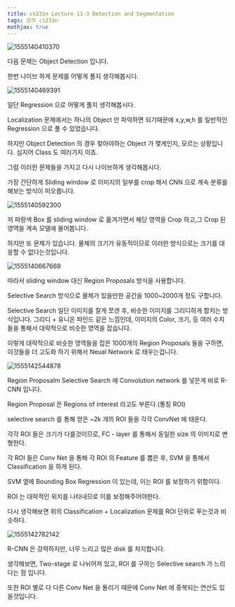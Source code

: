 ```yaml
---
title: cs231n Lecture 11-3 Detection and Segmentation
tags: 강의 cs231n
mathjax: true
---
```





![1555140410370](https://strutive07.github.io/assets/images/til_images/images/1555140410370.png)

다음 문제는 Object Detection 입니다.

한번 나이브 하게 문제를 어떻게 풀지 생각해봅시다.

![1555140469391](https://strutive07.github.io/assets/images/til_images/images/1555140469391.png)

일단 Regression 으로 어떻게 풀지 생각해봅시다. 

Localization 문제에서는 하나의 Object 만 파악하면 되기때문에 x,y,w,h 를 일반적인 Regression 으로 풀 수 있었습니다.

하지만 Object Detection 의 경우 찾아야하는 Object 가 몇게인지, 모르는 상황입니다. 심지어 Class 도 여러가지 이죠.

그럼 이러한 문제들을 가지고 다시 나이브하게 생각해봅시다.

가장 간단하게 Sliding window 로 이미지의 일부를 crop 해서 CNN 으로 계속 분류를 해보는 방식이 떠오릅니다.

![1555140592300](https://strutive07.github.io/assets/images/til_images/images/1555140592300.png)

저 파랑색 Box 를 sliding window 로 옮겨가면서 해당 영역을 Crop 하고,그 Crop 된 영역을 계속 모델에 물어봅니다.

하지만 또 문제가 있습니다. 물체의 크기가 유동적이므로 이러한 방식으로는 크기를 대응할 수 없다는것입니다.

![1555140667669](https://strutive07.github.io/assets/images/til_images/images/1555140667669.png)

따라서 sliding window 대신 Region Proposals 방식을 사용합니다.

Selective Search 방식으로 물체가 있을만한 공간을 1000~2000개 정도 구합니다.

Selective Search 일단 이미지를 잘게 쪼갠 후, 비슷한 이미지를 그리디하게 합치는 방식입니다. 그리디 + 유니온 파인드 같은 느낌인데, 이미지의 Color, 크기, 등 여러 수치들을 통해서 대략적으로 비슷한 영역을 잡습니다.



이렇게 대략적으로 비슷한 영역들을 잡은 1000개의 Region Proposals 들을 구하면, 이것들을 더 고도화 하기 위해서 Neual Network 로 태우는겁니다.

![1555142544878](https://strutive07.github.io/assets/images/til_images/images/1555142544878.png)

Region Proposalm Selective Search 에 Convolution network 를 넣은게 바로 R-CNN 입니다.

Region Proposal 은 Regions of interest 라고도 부른다.(통칭 ROI)

selective search 를 통해 얻은 ~2k 개의 ROI 들을 각각 ConvNet 에 태운다.

각각 ROI 들은 크기가 다를것이므로, FC - layer 를 통해서 동일한 size 의 이미지로 변형한다.



각 ROI 들은 Conv Net 을 통해 각 ROI 의 Feature 를 뽑은 후, SVM 을 통해서 Classification 을 하게 된다.

SVM 옆에 Bounding Box Regression 이 있는데, 이는 ROI 를 보정하기 위함이다.

ROI 는 대략적인 위치를 나타내므로 이를 보정해주어야한다. 

다시 생각해보면 위의 Classification + Localization 문제를 ROI 단위로 푸는것과 비슷하다.

![1555142782142](https://strutive07.github.io/assets/images/til_images/images/1555142782142.png)

R-CNN 은 강력하지만, 너무 느리고 많은 disk 를 차지합니다.

생각해보면, Two-stage 로 나뉘어져 있고, ROI 를 구하는 Selective search 가 느리다는 점 입니다.

또한 ROI 별로 다 다른 Conv Net 을 돌리기 때문에 Conv Net 에 중복되는 연산도 있을것입니다.

